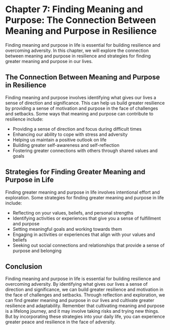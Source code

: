 Chapter 7: Finding Meaning and Purpose: The Connection Between Meaning and Purpose in Resilience
================================================================================================

Finding meaning and purpose in life is essential for building resilience and overcoming adversity. In this chapter, we will explore the connection between meaning and purpose in resilience and strategies for finding greater meaning and purpose in our lives.

The Connection Between Meaning and Purpose in Resilience
--------------------------------------------------------

Finding meaning and purpose involves identifying what gives our lives a sense of direction and significance. This can help us build greater resilience by providing a sense of motivation and purpose in the face of challenges and setbacks. Some ways that meaning and purpose can contribute to resilience include:

* Providing a sense of direction and focus during difficult times
* Enhancing our ability to cope with stress and adversity
* Helping us maintain a positive outlook on life
* Building greater self-awareness and self-reflection
* Fostering greater connections with others through shared values and goals

Strategies for Finding Greater Meaning and Purpose in Life
----------------------------------------------------------

Finding greater meaning and purpose in life involves intentional effort and exploration. Some strategies for finding greater meaning and purpose in life include:

* Reflecting on your values, beliefs, and personal strengths
* Identifying activities or experiences that give you a sense of fulfillment and purpose
* Setting meaningful goals and working towards them
* Engaging in activities or experiences that align with your values and beliefs
* Seeking out social connections and relationships that provide a sense of purpose and belonging

Conclusion
----------

Finding meaning and purpose in life is essential for building resilience and overcoming adversity. By identifying what gives our lives a sense of direction and significance, we can build greater resilience and motivation in the face of challenges and setbacks. Through reflection and exploration, we can find greater meaning and purpose in our lives and cultivate greater resilience and adaptability. Remember that cultivating meaning and purpose is a lifelong journey, and it may involve taking risks and trying new things. But by incorporating these strategies into your daily life, you can experience greater peace and resilience in the face of adversity.


